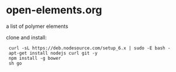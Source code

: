 # open-elements.org
a list of polymer elements

clone and install:

```
 curl -sL https://deb.nodesource.com/setup_6.x | sudo -E bash -
 apt-get install nodejs curl git -y
 npm install -g bower
 sh go
```
